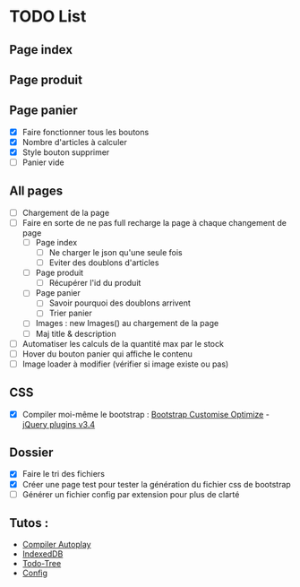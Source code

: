 # TODO List

## Page index

## Page produit

## Page panier
  - [x] Faire fonctionner tous les boutons
  - [x] Nombre d'articles à calculer 
  - [x] Style bouton supprimer
  - [ ] Panier vide

## All pages
  - [ ] Chargement de la page
  - [ ] Faire en sorte de ne pas full recharge la page à chaque changement de page
    - [ ] Page index
      - [ ] Ne charger le json qu'une seule fois
      - [ ] Eviter des doublons d'articles
    - [ ] Page produit
      - [ ] Récupérer l'id du produit
    - [ ] Page panier
      - [ ] Savoir pourquoi des doublons arrivent
      - [ ] Trier panier
    - [ ] Images : new Images() au chargement de la page
    - [ ] Maj title & description
  - [ ] Automatiser les calculs de la quantité max par le stock
  - [ ] Hover du bouton panier qui affiche le contenu
  - [ ] Image loader à modifier (vérifier si image existe ou pas)

## CSS
  - [x] Compiler moi-même le bootstrap : [Bootstrap Customise Optimize](https://getbootstrap.com/docs/5.0/customize/optimize/) - [jQuery plugins v3.4](https://getbootstrap.com/docs/3.4/customize/)

## Dossier
  - [x] Faire le tri des fichiers
  - [x] Créer une page test pour tester la génération du fichier css de bootstrap
  - [ ] Générer un fichier config par extension pour plus de clarté

## Tutos :
- [Compiler Autoplay](https://grafikart.fr/tutoriels/tp-php-request-1167#autoplay)
- [IndexedDB](https://www.ionos.fr/digitalguide/sites-internet/developpement-web/indexeddb/)
- [Todo-Tree](https://github.com/Gruntfuggly/todo-tree#markdown-support)
- [Config](https://code.visualstudio.com/docs/languages/markdown)